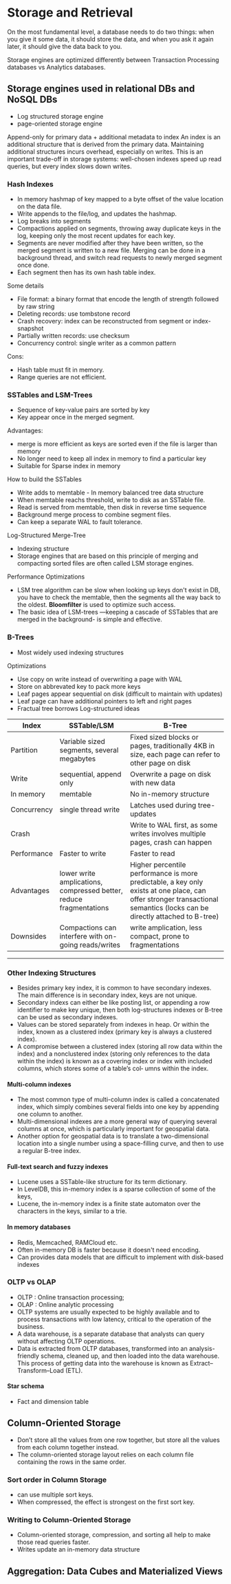 # Storage and Retrieval

On the most fundamental level, a database needs to do two things: when you give it some data, it should store the data, and when you ask it again later, it should give the data back to you.

Storage engines are optimized differently between Transaction Processing databases vs Analytics databases. 

## Storage engines used in relational DBs and NoSQL DBs
- Log structured storage engine
- page-oriented storage engine

Append-only for primary data + additional metadata to index
An index is an additional structure that is derived from the primary data. Maintaining additional structures incurs overhead, especially on writes. This is an important trade-off in storage systems: well-chosen indexes speed up read queries, but every index slows down writes.

### Hash Indexes
- In memory hashmap of key mapped to a byte offset of the value location on the data file.  
- Write appends to the file/log, and updates the hashmap.
- Log breaks into segments
- Compactions applied on segments, throwing away duplicate keys in the log, keeping only the most recent updates for each key.
- Segments are never modified after they have been written, so the merged segment is written to a new file. Merging can be done in a background thread, and switch read requests to newly merged segment once done.
- Each segment then has its own hash table index.

Some details
- File format: a binary format that encode the length of strength followed by raw string
- Deleting records: use tombstone record
- Crash recovery: index can be reconstructed from segment or index-snapshot
- Partially written records: use checksum
- Concurrency control: single writer as a common pattern

Cons:
- Hash table must fit in memory.
- Range queries are not efficient.

### SSTables and LSM-Trees
- Sequence of key-value pairs are sorted by key
- Key appear once in the merged segment.

Advantages:
- merge is more efficient as keys are sorted even if the file is larger than memory
- No longer need to keep all index in memory to find a particular key
- Suitable for Sparse index in memory

How to build the SSTables
- Write adds to memtable - In memory balanced tree data structure
- When memtable reachs threshold, write to disk as an SSTable file.
- Read is served from memtable, then disk in reverse time sequence
- Background merge process to combine segment files.
- Can keep a separate WAL to fault tolerance.

Log-Structured Merge-Tree 
- Indexing structure 
- Storage engines that are based on this principle of merging and compacting sorted files are often called LSM storage engines.

Performance Optimizations
- LSM tree algorithm can be slow when looking up keys don't exist in DB, you have to check the memtable, then the segments all the way back to the oldest. **Bloomfilter** is used to optimize such access.
- The basic idea of LSM-trees —keeping a cascade of SSTables that are merged in the background- is simple and effective. 

### B-Trees
- Most widely used indexing structures

Optimizations
- Use copy on write instead of overwriting a page with WAL
- Store on abbrevated key to pack more keys
- Leaf pages appear sequential on disk (difficult to maintain with updates)
- Leaf page can have additional pointers to left and right pages
- Fractual tree borrows Log-structured ideas


| Index | SSTable/LSM | B-Tree |
| ------------|-----|------|
| Partition | Variable sized segments, several megabytes | Fixed sized blocks or pages, traditionally 4KB in size, each page can refer to other page on disk | 
| Write | sequential, append only | Overwrite a page on disk with new data |
| In memory | memtable | No in-memory structure |
| Concurrency | single thread write | Latches used during tree-updates | 
| Crash | | Write to WAL first, as some writes involves multiple pages, crash can happen| 
| Performance | Faster to write | Faster to read | 
| Advantages | lower write amplications, compressed better, reduce fragmentations | Higher percentile performance is more predictable, a key only exists at one place, can offer stronger transactional semantics (locks can be directly attached to B-tree) |
| Downsides | Compactions can interfere with on-going reads/writes | write amplication, less compact, prone to fragmentations | 
----

### Other Indexing Structures
- Besides primary key index, it is common to have secondary indexes. The main difference is in secondary index, keys are not unique.
- Secondary indexs can either be like posting list, or appending a row identifier to make key unique, then both log-structures indexes or B-tree can be used as secondary indexes.
- Values can be stored separately from indexes in heap. Or within the index, known as a clustered index (primary key is always a clustered index).
- A compromise between a clustered index (storing all row data within the index) and a nonclustered index (storing only references to the data within the index) is known as a covering index or index with included columns, which stores some of a table’s col‐ umns within the index. 

#### Multi-column indexes 
- The most common type of multi-column index is called a concatenated index, which simply combines several fields into one key by appending one column to another.
- Multi-dimensional indexes are a more general way of querying several columns at once, which is particularly important for geospatial data. 
- Another option for geospatial data is to translate a two-dimensional location into a single number using a space-filling curve, and then to use a regular B-tree index.

#### Full-text search and fuzzy indexes
- Lucene uses a SSTable-like structure for its term dictionary.
- In LevelDB, this in-memory index is a sparse collection of some of the keys,
- Lucene, the in-memory index is a finite state automaton over the characters in the keys, similar to a trie.

#### In memory databases
- Redis, Memcached, RAMCloud etc.
- Often in-memory DB is faster because it doesn't need encoding.
- Can provides data models that are difficult to implement with disk-based indexes

### OLTP vs OLAP
- OLTP : Online transaction processing; 
- OLAP : Online analytic processing
- OLTP systems are usually expected to be highly available and to process transactions with low latency, critical to the operation of the business.
- A data warehouse, is a separate database that analysts can query without affecting OLTP operations.
- Data is extracted from OLTP databases, transformed into an analysis-friendly schema, cleaned up, and then loaded into the data warehouse. This process of getting data into the warehouse is known as Extract–Transform–Load (ETL).

#### Star schema
- Fact and dimension table

## Column-Oriented Storage
- Don’t store all the values from one row together, but store all the values from each column together instead. 
- The column-oriented storage layout relies on each column file containing the rows in the same order. 

### Sort order in Column Storage
- can use multiple sort keys.
- When compressed, the effect is strongest on the first sort key.

### Writing to Column-Oriented Storage
- Column-oriented storage, compression, and sorting all help to make those read queries faster. 
- Writes update an in-memory data structure

## Aggregation: Data Cubes and Materialized Views